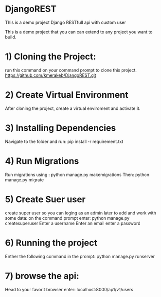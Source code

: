 # DjangoREST
This is a demo project Django RESTfull api with custom user

This is a demo project that you can can extend to any project you want to build.
# 1) Cloning the Project:
run this command on your command prompt to clone this project.
https://github.com/kmerakeb/DjangoREST.git

# 2) Create Virtual Environment
After cloning the project, create a virtual enviroment and activate it.

# 3) Installing Dependencies
Navigate to the folder and run: pip install -r requirement.txt

# 4) Run Migrations
Run migrations using : python manage.py makemigrations
                 Then: python manage.py migrate
                 
# 5) Create Suer user
create super user so you can loging as an admin later to add and work with some data:
on the command prompt enter: python manage.py createsuperuser
  Enter a username
  Enter an email
  enter a password
 
# 6) Running the project
Enther the following command in the prompt: python manage.py runserver

# 7) browse the api:
Head to your favorit browser enter: localhost:8000/ap1/v1/users

